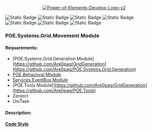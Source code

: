 <p align="center">
<a href="https://ibb.co/3sbBCHt"><img src="https://i.ibb.co/PYyw68B/Power-of-Elements-Develop-Logo-v2.png" alt="Power-of-Elements-Develop-Logo-v2"></a><br>
</p>
  
![Static Badge](https://img.shields.io/badge/Engine-Unity%206000.0.24f1-brightgreen)
![Static Badge](https://img.shields.io/badge/Version-v1.0%20(Alfa)-blue)
![Static Badge](https://img.shields.io/badge/C%23-violet)
![Static Badge](https://img.shields.io/badge/OOP-violet "# Object-Oriented programming")
![Static Badge](https://img.shields.io/badge/TBS-inactive "Turn-Based Strategy")
![Static Badge](https://img.shields.io/badge/CCG-inactive "Collectable Card Game")
![Static Badge](https://img.shields.io/badge/GBG-inactive "Grid Based Game")

### POE.Systems.Grid.Movement Module
#### Requarements: 
- [POE.Systems.Grid.Generation Module](https://github.com/Are0pag/GridGeneration](https://github.com/Are0pag/POE.Systems.Grid.Generation)
- [POE.Behavioral Module](https://github.com/Are0pag/Behavioral)
- [Services.EventBus Module](https://github.com/Are0pag/Services.EventBus)
- [POE.Tools Module](https://github.com/Are0pag/GridGeneration](https://github.com/Are0pag/POE.Tools)
- Zenject
- UniTask

#### Description:

#### [Code Style](https://github.com/Are0pag/POE.CodeStyle)
